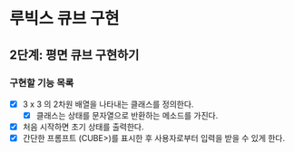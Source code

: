 # 루빅스 큐브 구현

## 2단계: 평면 큐브 구현하기

### 구현할 기능 목록
- [x] 3 x 3 의 2차원 배열을 나타내는 클래스를 정의한다.
  - [x] 클래스는 상태를 문자열으로 반환하는 메소드를 가진다.
- [x] 처음 시작하면 초기 상태를 출력한다.
- [x] 간단한 프롬프트 (CUBE>)를 표시한 후 사용자로부터 입력을 받을 수 있게 한다.